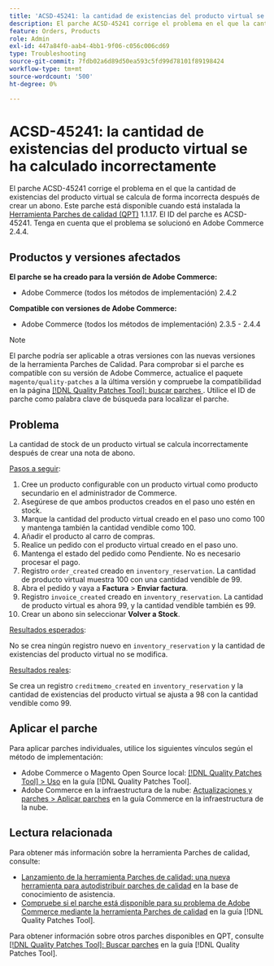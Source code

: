 ```yaml
---
title: 'ACSD-45241: la cantidad de existencias del producto virtual se ha calculado incorrectamente'
description: El parche ACSD-45241 corrige el problema en el que la cantidad de existencias del producto virtual se calcula de forma incorrecta después de crear un abono. Este parche está disponible cuando está instalada la [Quality Patches Tool (QPT)](https://experienceleague.adobe.com/es/docs/commerce-operations/tools/quality-patches-tool/quality-patches-tool-to-self-serve-quality-patches) 1.1.17. El ID del parche es ACSD-45241. Tenga en cuenta que el problema se solucionó en Adobe Commerce 2.4.4.
feature: Orders, Products
role: Admin
exl-id: 447a84f0-aab4-4bb1-9f06-c056c006cd69
type: Troubleshooting
source-git-commit: 7fdb02a6d89d50ea593c5fd99d78101f89198424
workflow-type: tm+mt
source-wordcount: '500'
ht-degree: 0%

---
```


# ACSD-45241: la cantidad de existencias del producto virtual se ha calculado incorrectamente

El parche ACSD-45241 corrige el problema en el que la cantidad de existencias del producto virtual se calcula de forma incorrecta después de crear un abono. Este parche está disponible cuando está instalada la [Herramienta Parches de calidad (QPT)](https://experienceleague.adobe.com/es/docs/commerce-operations/tools/quality-patches-tool/quality-patches-tool-to-self-serve-quality-patches) 1.1.17. El ID del parche es ACSD-45241. Tenga en cuenta que el problema se solucionó en Adobe Commerce 2.4.4.

## Productos y versiones afectados

**El parche se ha creado para la versión de Adobe Commerce:**

* Adobe Commerce (todos los métodos de implementación) 2.4.2

**Compatible con versiones de Adobe Commerce:**

* Adobe Commerce (todos los métodos de implementación) 2.3.5 - 2.4.4

>[!NOTE]
>
>El parche podría ser aplicable a otras versiones con las nuevas versiones de la herramienta Parches de Calidad. Para comprobar si el parche es compatible con su versión de Adobe Commerce, actualice el paquete `magento/quality-patches` a la última versión y compruebe la compatibilidad en la página [[!DNL Quality Patches Tool]: buscar parches &#x200B;](https://experienceleague.adobe.com/es/docs/commerce-operations/tools/quality-patches-tool/quality-patches-tool-to-self-serve-quality-patches). Utilice el ID de parche como palabra clave de búsqueda para localizar el parche.

## Problema

La cantidad de stock de un producto virtual se calcula incorrectamente después de crear una nota de abono.

<u>Pasos a seguir</u>:

1. Cree un producto configurable con un producto virtual como producto secundario en el administrador de Commerce.
1. Asegúrese de que ambos productos creados en el paso uno estén en stock.
1. Marque la cantidad del producto virtual creado en el paso uno como 100 y mantenga también la cantidad vendible como 100.
1. Añadir el producto al carro de compras.
1. Realice un pedido con el producto virtual creado en el paso uno.
1. Mantenga el estado del pedido como Pendiente. No es necesario procesar el pago.
1. Registro `order_created` creado en `inventory_reservation`. La cantidad de producto virtual muestra 100 con una cantidad vendible de 99.
1. Abra el pedido y vaya a **Factura** > **Enviar factura**.
1. Registro `invoice_created` creado en `inventory_reservation`. La cantidad de producto virtual es ahora 99, y la cantidad vendible también es 99.
1. Crear un abono sin seleccionar **Volver a Stock**.

<u>Resultados esperados</u>:

No se crea ningún registro nuevo en `inventory_reservation` y la cantidad de existencias del producto virtual no se modifica.

<u>Resultados reales</u>:

Se crea un registro `creditmemo_created` en `inventory_reservation` y la cantidad de existencias del producto virtual se ajusta a 98 con la cantidad vendible como 99.

## Aplicar el parche

Para aplicar parches individuales, utilice los siguientes vínculos según el método de implementación:

* Adobe Commerce o Magento Open Source local: [[!DNL Quality Patches Tool] > Uso](/help/tools/quality-patches-tool/usage.md) en la guía [!DNL Quality Patches Tool].
* Adobe Commerce en la infraestructura de la nube: [Actualizaciones y parches > Aplicar parches](https://experienceleague.adobe.com/docs/commerce-cloud-service/user-guide/develop/upgrade/apply-patches.html?lang=es) en la guía Commerce en la infraestructura de la nube.

## Lectura relacionada

Para obtener más información sobre la herramienta Parches de calidad, consulte:

* [Lanzamiento de la herramienta Parches de calidad: una nueva herramienta para autodistribuir parches de calidad](https://experienceleague.adobe.com/es/docs/commerce-operations/tools/quality-patches-tool/quality-patches-tool-to-self-serve-quality-patches) en la base de conocimiento de asistencia.
* [Compruebe si el parche está disponible para su problema de Adobe Commerce mediante la herramienta Parches de calidad](/help/tools/quality-patches-tool/patches-available-in-qpt/check-patch-for-magento-issue-with-magento-quality-patches.md) en la guía [!DNL Quality Patches Tool].

Para obtener información sobre otros parches disponibles en QPT, consulte [[!DNL Quality Patches Tool]: Buscar parches](https://experienceleague.adobe.com/tools/commerce-quality-patches/index.html?lang=es) en la guía [!DNL Quality Patches Tool].

